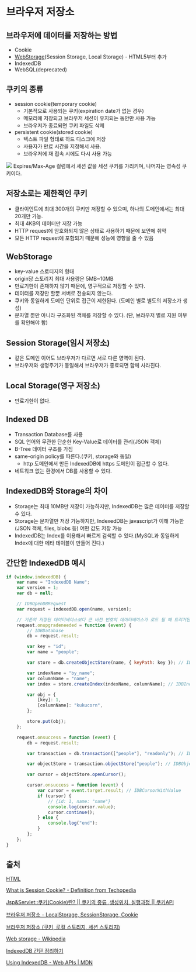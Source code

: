 # 브라우저 저장소

## 브라우저에 데이터를 저장하는 방법

-   Cookie
-   [WebStorage](https://html.spec.whatwg.org/multipage/webstorage.html#webstorage)(Session Storage, Local Storage) - HTML5부터 추가
-   IndexedDB
-   WebSQL(deprecated)

## 쿠키의 종류

-   session cookie(temporary cookie)
    -   기본적으로 사용되는 쿠키(expiration date가 없는 경우)
    -   메모리에 저장되고 브라우저 세션이 유지되는 동안만 사용 가능
    -   브라우저가 종료되면 쿠키 파일도 삭제
-   persistent cookie(stored cookie)
    -   텍스트 파일 형태로 하드 디스크에 저장
    -   사용자가 만료 시간을 지정해서 사용.
    -   브라우저에 재 접속 시에도 다시 사용 가능

<img src="https://s3.us-west-2.amazonaws.com/secure.notion-static.com/8bd24b87-0e9e-4994-8621-caa8701b70f4/Untitled.png?X-Amz-Algorithm=AWS4-HMAC-SHA256&X-Amz-Content-Sha256=UNSIGNED-PAYLOAD&X-Amz-Credential=AKIAT73L2G45EIPT3X45%2F20211219%2Fus-west-2%2Fs3%2Faws4_request&X-Amz-Date=20211219T115402Z&X-Amz-Expires=86400&X-Amz-Signature=1c7d839caf6f806c30424459b37d7950383b52982d372551b44ef3c580b10ad7&X-Amz-SignedHeaders=host&response-content-disposition=filename%20%3D%22Untitled.png%22&x-id=GetObject" />
Expires/Max-Age 컬럼에서 세션 값을 세션 쿠키를 가리키며, 나머지는 영속성 쿠키이다.

## 저장소로는 제한적인 쿠키

-   클라이언트에 최대 300개의 쿠키만 저장할 수 있으며, 하나의 도메인에서는 최대 20개만 가능.
-   최대 4KB의 데이터만 저장 가능
-   HTTP request에 암호화되지 않은 상태로 사용하기 때문에 보안에 취약
-   모든 HTTP request에 포함되기 때문에 성능에 영향을 줄 수 있음

## WebStorage

-   key-value 스로티지의 형태
-   origin당 스토리지 최대 사용량은 5MB~10MB
-   만료기한이 존재하지 않기 때문에, 영구적으로 저장할 수 있다.
-   데이터를 저장만 할뿐 서버로 전송되지 않는다.
-   쿠키와 동일하게 도메인 단위로 접근이 제한된다. (도메인 별로 별도의 저장소가 생성)
-   문자열 뿐만 아니라 구조화된 객체를 저장할 수 있다. (단, 브라우저 별로 지원 여부를 확인해야 함)

## Session Storage(임시 저장소)

-   같은 도메인 이어도 브라우저가 다르면 서로 다른 영역이 된다.
-   브라우저와 생명주기가 동일해서 브라우저가 종료되면 함께 사라진다.

## Local Storage(영구 저장소)

-   만료기한이 없다.

## Indexed DB

-   Transaction Database를 사용
-   SQL 언어와 무관한 단순한 Key-Value로 데이터를 관리(JSON 객체)
-   B-Tree 데이터 구조를 가짐
-   same-origin policy를 따른다.(쿠키, storage와 동일)
    -   http 도메인에서 만든 IndexedDB에 https 도메인이 접근할 수 없다.
-   네트워크 없는 환경에서 DB를 사용할 수 있다.

## IndexedDB와 Storage의 차이

-   Storage는 최대 10MB만 저장이 가능하지만, IndexedDB는 많은 데이터를 저장할 수 있다.
-   Storage는 문자열만 저장 가능하지만, IndexedDB는 javascript가 이해 가능한(JSON 객체, files, blobs 등) 어떤 값도 저장 가능
-   IndexedDB는 Index를 이용해서 빠르게 검색할 수 있다.(MySQL과 동일하게 Index에 대한 메타 테이블이 만들어 진다.)

## 간단한 IndexedDB 예시

```jsx
if (window.indexedDB) {
    var name = "IndexedDB Name";
    var version = 1;
    var db = null;

    // IDBOpenDBRequest
    var request = indexedDB.open(name, version);

    // 기존의 저장된 데이터베이스보다 큰 버전 번호의 데이터베이스가 로드 될 때 트리거된다.
    request.onupgradeneeded = function (event) {
        // IDBDatabase
        db = request.result;

        var key = "id";
        var name = "people";

        var store = db.createObjectStore(name, { keyPath: key }); // IDBObjectStore

        var indexName = "by_name";
        var columnName = "name";
        var index = store.createIndex(indexName, columnName); // IDBIndex

        var obj = {
            [key]: 1,
            [columnName]: "kukucorn",
        };

        store.put(obj);
    };

    request.onsuccess = function (event) {
        db = request.result;

        var transaction = db.transaction(["people"], "readonly"); // IDBTransaction

        var objectStore = transaction.objectStore("people"); // IDBObjectStore

        var cursor = objectStore.openCursor();

        cursor.onsuccess = function (event) {
            var cursor = event.target.result; // IDBCursorWithValue
            if (cursor) {
                // {id: 1, name: "name"}
                console.log(cursor.value);
                cursor.continue();
            } else {
                console.log("end");
            }
        };
    };
}
```

## 출처

[HTML](https://html.spec.whatwg.org/multipage/webstorage.html#webstorage)

[What is Session Cookie? - Definition from Techopedia](https://www.techopedia.com/definition/4910/session-cookie)

[Jsp&Servlet::쿠키(Cookie)란? || 쿠키의 종류 ,생성위치, 실행과정 || 쿠키API](https://java117.tistory.com/25)

[브라우저 저장소 - LocalStorage, SessionStorage, Cookie](https://velog.io/@design0728/%EB%B8%8C%EB%9D%BC%EC%9A%B0%EC%A0%80-%EC%A0%80%EC%9E%A5%EC%86%8C-LocalStorage-SessionStorage-Cookie)

[브라우저 저장소 (쿠키, 로컬 스토리지, 세션 스토리지)](https://iancoding.tistory.com/171)

[Web storage - Wikipedia](https://en.wikipedia.org/wiki/Web_storage#Features)

[IndexedDB 간단 정리하기](https://pks2974.medium.com/indexeddb-%EA%B0%84%EB%8B%A8-%EC%A0%95%EB%A6%AC%ED%95%98%EA%B8%B0-ca9be4add614)

[Using IndexedDB - Web APIs | MDN](https://developer.mozilla.org/en-US/docs/Web/API/IndexedDB_API/Using_IndexedDB)
